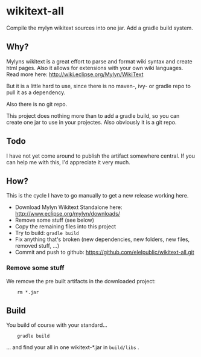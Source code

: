 wikitext-all
============

Compile the mylyn wikitext sources into one jar. Add a gradle build system.

Why?
----

Mylyns wikitext is a great effort to parse and format wiki syntax and create html pages. Also it allows for extensions with your own wiki languages. Read more here: <http://wiki.eclipse.org/Mylyn/WikiText>

But it is a little hard to use, since there is no maven-, ivy- or gradle repo to pull it as a dependency.

Also there is no git repo.

This project does nothing more than to add a gradle build, so you can create one jar to use in your projectes. Also obviously it is a git repo.

Todo
----

I have not yet come around to publish the artifact somewhere central. If you can help me with this, I'd appreciate it very much.

How?
----

This is the cycle I have to go manually to get a new release working here.

  * Download Mylyn Wikitext Standalone here: <http://www.eclipse.org/mylyn/downloads/>
  * Remove some stuff (see below)
  * Copy the remaining files into this project
  * Try to build: `gradle build`
  * Fix anything that's broken (new dependencies, new folders, new files, removed stuff, ...)
  * Commit and push to github: https://github.com/elelpublic/wikitext-all.git
  
### Remove some stuff

We remove the pre built artifacts in the downloaded project:

		rm *.jar
		
Build
-----

You build of course with your standard...

		gradle build
		
... and find your all in one wikitext-*.jar in `build/libs` . 

  
 
  
 
